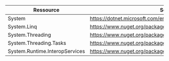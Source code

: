| Ressource                      |  Source                                                       |
|--------------------------------|---------------------------------------------------------------|
| System                         | https://dotnet.microsoft.com/en-us/download                   |
| System.Linq                    | https://www.nuget.org/packages/System.Linq/                   |
| System.Threading               | https://www.nuget.org/packages/System.Threading               |
| System.Threading.Tasks         | https://www.nuget.org/packages/System.Threading.Tasks         |
| System.Runtime.InteropServices | https://www.nuget.org/packages/System.Runtime.InteropServices |